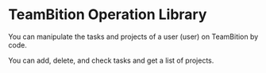 # TeamBition Operation Library

You can manipulate the tasks and projects of a user (user) on TeamBition by code.

You can add, delete, and check tasks and get a list of projects.




